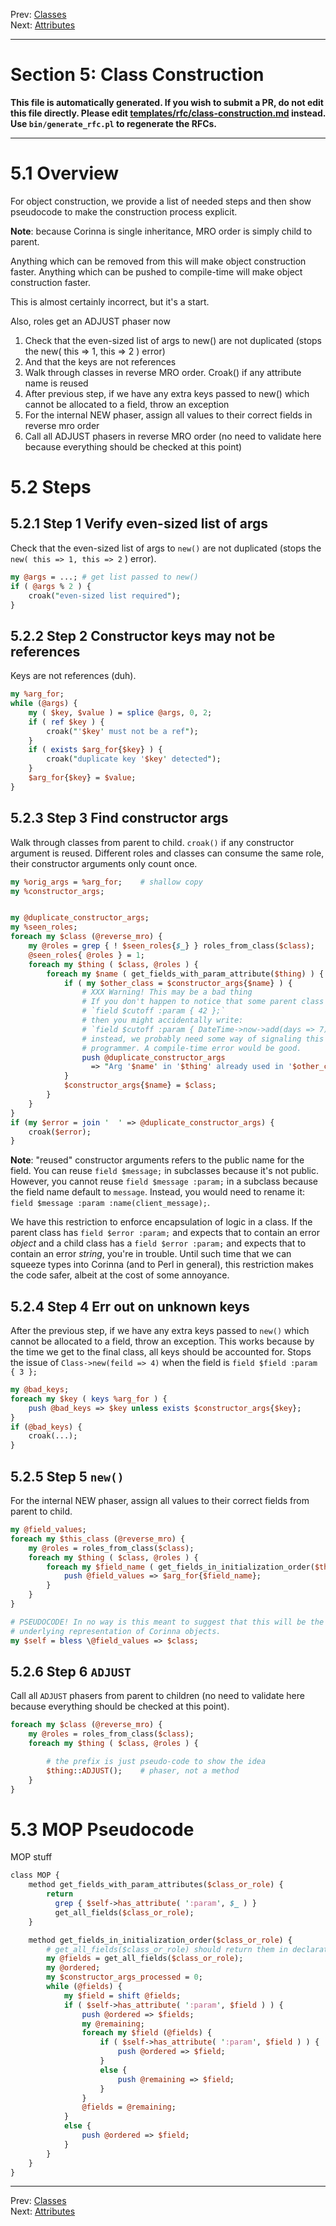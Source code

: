 Prev: [Classes](classes.md)   
Next: [Attributes](attributes.md)

---

# Section 5: Class Construction

**This file is automatically generated. If you wish to submit a PR, do not
edit this file directly. Please edit
[templates/rfc/class-construction.md](https://github.com/Ovid/Cor/tree/master/templates/rfc/class-construction.md) instead. Use `bin/generate_rfc.pl` to regenerate the RFCs.**

---

# 5.1 Overview
For object construction, we provide a list of needed steps and then show
pseudocode to make the construction process explicit.

**Note**: because Corinna is single inheritance, MRO order is simply child to
parent.

Anything which can be removed from this will make object construction
faster. Anything which can be pushed to compile-time will make object
construction faster.

This is almost certainly incorrect, but it's a start.

Also, roles get an ADJUST phaser now

1. Check that the even-sized list of args to new() are not duplicated
   (stops the new( this => 1, this => 2 ) error)
2. And that the keys are not references
3. Walk through classes in reverse MRO order. Croak() if any attribute
   name is reused
4. After previous step, if we have any extra keys passed to new() which cannot be
   allocated to a field, throw an exception
5. For the internal NEW phaser, assign all values to their correct fields in
   reverse mro order
6. Call all ADJUST phasers in reverse MRO order (no need to validate here because
   everything should be checked at this point)

# 5.2 Steps
## 5.2.1 Step 1 Verify even-sized list of args
Check that the even-sized list of args to `new()` are not duplicated (stops
the `new( this => 1, this => 2` ) error).

```perl
my @args = ...; # get list passed to new()
if ( @args % 2 ) {
    croak("even-sized list required");
}
```

## 5.2.2 Step 2 Constructor keys may not be references
Keys are not references (duh).

```perl
my %arg_for;
while (@args) {
    my ( $key, $value ) = splice @args, 0, 2;
    if ( ref $key ) {
        croak("'$key' must not be a ref");
    }
    if ( exists $arg_for{$key} ) {
        croak("duplicate key '$key' detected");
    }
    $arg_for{$key} = $value;
}
```

## 5.2.3 Step 3 Find constructor args
Walk through classes from parent to child. `croak()` if any
constructor argument is reused.  Different roles and classes can
consume the same role, their constructor arguments only count once.

```perl
my %orig_args = %arg_for;    # shallow copy
my %constructor_args;


my @duplicate_constructor_args;
my %seen_roles;
foreach my $class (@reverse_mro) {
    my @roles = grep { ! $seen_roles{$_} } roles_from_class($class);
	@seen_roles{ @roles } = 1;
    foreach my $thing ( $class, @roles ) {
        foreach my $name ( get_fields_with_param_attribute($thing) ) {
            if ( my $other_class = $constructor_args{$name} ) {
                # XXX Warning! This may be a bad thing
                # If you don't happen to notice that some parent class has done
                # `field $cutoff :param { 42 };`
                # then you might accidentally write:
                # `field $cutoff :param { DateTime->now->add(days => 7) };`
                # instead, we probably need some way of signaling this to the
                # programmer. A compile-time error would be good.
                push @duplicate_constructor_args 
                  => "Arg '$name' in '$thing' already used in '$other_class'";
            }
            $constructor_args{$name} = $class;
        }
    }
}
if (my $error = join '  ' => @duplicate_constructor_args) {
    croak($error);
}
```

**Note**: "reused" constructor arguments refers to the public name for the
field. You can reuse `field $message;` in subclasses because it's not public.
However, you cannot reuse `field $message :param;` in a subclass because the
field name default to `message`.  Instead, you would need to rename it: `field
$message :param :name(client_message);`.

We have this restriction to enforce encapsulation of logic in a class. If the
parent class has `field $error :param;` and expects that to contain an error
_object_ and a child class has a `field $error :param;` and expects that to
contain an error _string_, you're in trouble. Until such time that we can
squeeze types into Corinna (and to Perl in general), this restriction makes
the code safer, albeit at the cost of some annoyance.

## 5.2.4 Step 4 Err out on unknown keys

After the previous step, if we have any extra keys passed to `new()` which cannot
be allocated to a field, throw an exception. This works because by the time we
get to the final class, all keys should be accounted for. Stops the issue of
`Class->new(feild => 4)` when the field is `field $field :param { 3 };`

```perl
my @bad_keys;
foreach my $key ( keys %arg_for ) {
    push @bad_keys => $key unless exists $constructor_args{$key};
}
if (@bad_keys) {
    croak(...);
}
```

## 5.2.5 Step 5 `new()`
For the internal NEW phaser, assign all values to their correct fields from
parent to child.

```perl
my @field_values;
foreach my $this_class (@reverse_mro) {
    my @roles = roles_from_class($class);
    foreach my $thing ( $class, @roles ) {
        foreach my $field_name ( get_fields_in_initialization_order($thing) ) {
            push @field_values => $arg_for{$field_name};
        }
    }
}

# PSEUDOCODE! In no way is this meant to suggest that this will be the
# underlying representation of Corinna objects.
my $self = bless \@field_values => $class;
```

## 5.2.6 Step 6 `ADJUST`
Call all `ADJUST` phasers from parent to children (no need to validate here because
everything should be checked at this point).

```perl
foreach my $class (@reverse_mro) {
    my @roles = roles_from_class($class);
    foreach my $thing ( $class, @roles ) {

        # the prefix is just pseudo-code to show the idea
        $thing::ADJUST();    # phaser, not a method
    }
}
```

# 5.3 MOP Pseudocode
MOP stuff

```perl
class MOP {
    method get_fields_with_param_attributes($class_or_role) {
        return
          grep { $self->has_attribute( ':param', $_ ) }
          get_all_fields($class_or_role);
    }

    method get_fields_in_initialization_order($class_or_role) {
        # get_all_fields($class_or_role) should return them in declaration order
        my @fields = get_all_fields($class_or_role);
        my @ordered;
        my $constructor_args_processed = 0;
        while (@fields) {
            my $field = shift @fields;
            if ( $self->has_attribute( ':param', $field ) ) {
                push @ordered => $fields;
                my @remaining;
                foreach my $field (@fields) {
                    if ( $self->has_attribute( ':param', $field ) ) {
                        push @ordered => $field;
                    }
                    else {
                        push @remaining => $field;
                    }
                }
                @fields = @remaining;
            }
            else {
                push @ordered => $field;
            }
        }
    }
}
```


---

Prev: [Classes](classes.md)   
Next: [Attributes](attributes.md)
